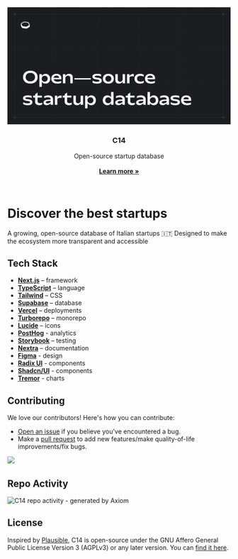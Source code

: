 <a href="https://www.c14.so">
  <img alt="Open-source startup database" src="https://github.com/kkratterf/C14/blob/main/.github/readme.png">
</a>

<h3 align="center">C14</h3>

<p align="center">
    Open-source startup database
    <br />
    <br />
    <a href="https://c14.so"><strong>Learn more »</strong></a>
</p>

<br/>

# Discover the best startups

A growing, open-source database of Italian startups 🇮🇹
Designed to make the ecosystem more transparent and accessible

## Tech Stack

- **[Next.js](https://nextjs.org/)** – framework
- **[TypeScript](https://www.typescriptlang.org/)** – language
- **[Tailwind](https://tailwindcss.com/)** – CSS
- **[Supabase](https://supabase.com/)** – database
- **[Vercel](https://vercel.com/)** – deployments
- **[Turborepo](https://turbo.build/repo)** – monorepo
- **[Lucide](https://lucide.dev/)** – icons
- **[PostHog](https://posthog.com/)** - analytics
- **[Storybook](https://storybook.js.org/)** – testing
- **[Nextra](https://nextra.site/)** – documentation
- **[Figma](https://www.figma.com/)** - design
- **[Radix UI](https://www.radix-ui.com/)** - components
- **[Shadcn/UI](https://ui.shadcn.com/)** - components
- **[Tremor](https://tremor.so/)** - charts

## Contributing

We love our contributors! Here's how you can contribute:

- [Open an issue](https://github.com/kkratterf/c14/issues) if you believe you've encountered a bug.
- Make a [pull request](https://github.com/kkratterf/c14/pull) to add new features/make quality-of-life improvements/fix bugs.

<a href="https://github.com/kkratterf/C14/graphs/contributors">
  <img src="https://contrib.rocks/image?repo=kkratterf/C14" />
</a>

## Repo Activity
![C14 repo activity - generated by Axiom](https://repobeats.axiom.co/api/embed/72cfa0a8e279edd8da7250ffee0ce6cfc80df053.svg "Repobeats analytics image")

## License

Inspired by [Plausible](https://plausible.io/), C14 is open-source under the GNU Affero General Public License Version 3 (AGPLv3) or any later version. You can [find it here](https://github.com/kkratterf/C14/blob/main/LICENSE.md).
